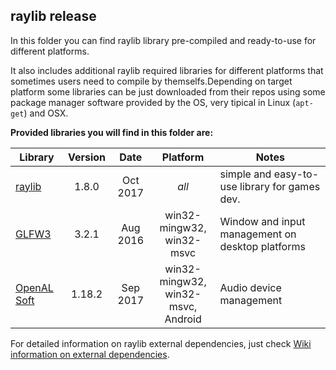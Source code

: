 ## raylib release

In this folder you can find raylib library pre-compiled and ready-to-use for different platforms. 

It also includes additional raylib required libraries for different platforms that sometimes users need to compile by themselfs.Depending on target platform some libraries can be just downloaded from their repos using some package manager software provided by the OS, very tipical in Linux (`apt-get`) and OSX.

**Provided libraries you will find in this folder are:**

Library | Version | Date | Platform | Notes
--- | :---: | :---: | :---: | ---
[raylib]() | 1.8.0 | Oct 2017 | *all* | simple and easy-to-use library for games dev.
[GLFW3](http://www.glfw.org/) | 3.2.1 | Aug 2016 | win32-mingw32,<br> win32-msvc | Window and input management on desktop platforms
[OpenAL Soft](http://kcat.strangesoft.net/openal.html) | 1.18.2 | Sep 2017 | win32-mingw32,<br> win32-msvc,<br> Android | Audio device management

For detailed information on raylib external dependencies, just check [Wiki information on external dependencies](https://github.com/raysan5/raylib/wiki/External-dependencies).
